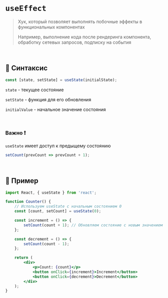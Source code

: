 # `useEffect`
> Хук, который позволяет выполнять побочные эффекты в функциональных компонентах
>
>  Например, выполнение кода после рендеринга компонента, обработку сетевых запросов, подписку на события

<br>

## 🚩 Синтаксис
```jsx
const [state, setState] = useState(initialState);
```
`state` - текущее состояние

`setState` - функция для его обновления

`initialValue` - начальное значение состояния

<br>

### Важно ❗

`useState` имеет доступ к предыщему состоянию
```jsx
setCount(prevCount => prevCount + 1);
```

<br>

## 🚩 Пример
```jsx
import React, { useState } from 'react';

function Counter() {
    // Используем useState с начальным состоянием 0
    const [count, setCount] = useState(0);

    const increment = () => {
        setCount(count + 1); // Обновляем состояние с новым значением
    };

    const decrement = () => {
        setCount(count - 1);
    };

    return (
        <div>
            <p>Count: {count}</p>
            <button onClick={increment}>Increment</button>
            <button onClick={decrement}>Decrement</button>
        </div>
    );
}

```
